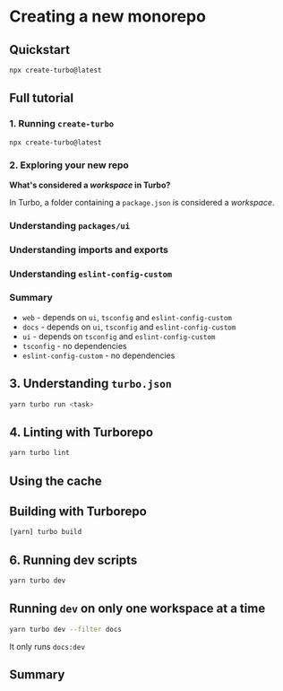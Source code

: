 # Creating a new monorepo

## Quickstart

```sh
npx create-turbo@latest
```

## Full tutorial

### 1. Running `create-turbo`

```sh
npx create-turbo@latest
```

### 2. Exploring your new repo

**What's considered a _workspace_ in Turbo?**

In Turbo, a folder containing a `package.json` is considered a _workspace_.

### Understanding `packages/ui`

### Understanding imports and exports

### Understanding `eslint-config-custom`

### Summary

* `web` - depends on `ui`, `tsconfig` and `eslint-config-custom`
* `docs` - depends on `ui`, `tsconfig` and `eslint-config-custom`
* `ui` - depends on `tsconfig` and `eslint-config-custom`
* `tsconfig` - no dependencies
* `eslint-config-custom` - no dependencies

## 3. Understanding `turbo.json`

```sh
yarn turbo run <task>
```

## 4. Linting with Turborepo

```sh
yarn turbo lint
```

## Using the cache

## Building with Turborepo

```sh
[yarn] turbo build
```

## 6. Running dev scripts

```sh
yarn turbo dev
```

## Running `dev` on only one workspace at a time

```sh
yarn turbo dev --filter docs
```

It only runs `docs:dev`

## Summary

